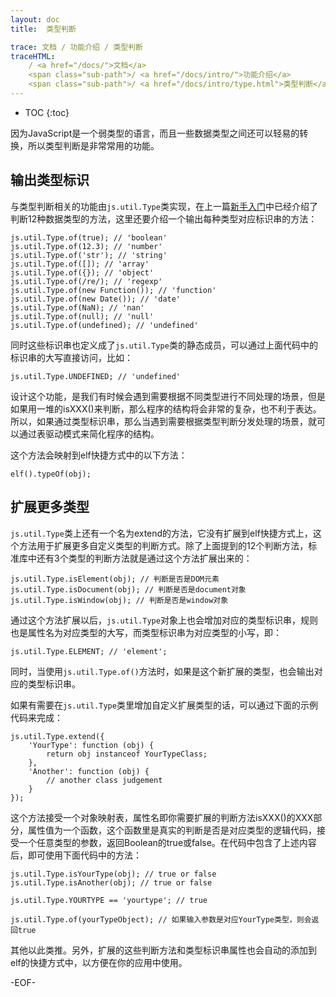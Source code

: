 ```yaml
---
layout: doc
title:  类型判断

trace: 文档 / 功能介绍 / 类型判断
traceHTML: 
    / <a href="/docs/">文档</a>
    <span class="sub-path">/ <a href="/docs/intro/">功能介绍</a>
    <span class="sub-path">/ <a href="/docs/intro/type.html">类型判断</a></span>
---
```


* TOC
{:toc}

因为JavaScript是一个弱类型的语言，而且一些数据类型之间还可以轻易的转换，所以类型判断是非常常用的功能。

## 输出类型标识

与类型判断相关的功能由`js.util.Type`类实现，在上一篇[新手入门][]中已经介绍了判断12种数据类型的方法，这里还要介绍一个输出每种类型对应标识串的方法：

	js.util.Type.of(true); // 'boolean'
	js.util.Type.of(12.3); // 'number'
	js.util.Type.of('str'); // 'string'
	js.util.Type.of([]); // 'array'
	js.util.Type.of({}); // 'object'
	js.util.Type.of(/re/); // 'regexp'
	js.util.Type.of(new Function()); // 'function'
	js.util.Type.of(new Date()); // 'date'
	js.util.Type.of(NaN); // 'nan'
	js.util.Type.of(null); // 'null'
	js.util.Type.of(undefined); // 'undefined'

同时这些标识串也定义成了`js.util.Type`类的静态成员，可以通过上面代码中的标识串的大写直接访问，比如：

	js.util.Type.UNDEFINED; // 'undefined'

设计这个功能，是我们有时候会遇到需要根据不同类型进行不同处理的场景，但是如果用一堆的isXXX()来判断，那么程序的结构将会非常的复杂，也不利于表达。所以，如果通过类型标识串，那么当遇到需要根据类型判断分发处理的场景，就可以通过表驱动模式来简化程序的结构。

这个方法会映射到elf快捷方式中的以下方法：

	elf().typeOf(obj);

## 扩展更多类型

`js.util.Type`类上还有一个名为extend的方法，它没有扩展到elf快捷方式上，这个方法用于扩展更多自定义类型的判断方式。除了上面提到的12个判断方法，标准库中还有3个类型的判断方法就是通过这个方法扩展出来的：

	js.util.Type.isElement(obj); // 判断是否是DOM元素
	js.util.Type.isDocument(obj); // 判断是否是document对象
	js.util.Type.isWindow(obj); // 判断是否是window对象

通过这个方法扩展以后，`js.util.Type`对象上也会增加对应的类型标识串，规则也是属性名为对应类型的大写，而类型标识串为对应类型的小写，即：

	js.util.Type.ELEMENT; // 'element';

同时，当使用`js.util.Type.of()`方法时，如果是这个新扩展的类型，也会输出对应的类型标识串。

如果有需要在`js.util.Type`类里增加自定义扩展类型的话，可以通过下面的示例代码来完成：

	js.util.Type.extend({
		'YourType': function (obj) {
			return obj instanceof YourTypeClass;
		},
		'Another': function (obj) {
			// another class judgement
		}
	});

这个方法接受一个对象映射表，属性名即你需要扩展的判断方法isXXX()的XXX部分，属性值为一个函数，这个函数里是真实的判断是否是对应类型的逻辑代码，接受一个任意类型的参数，返回Boolean的true或false。在代码中包含了上述内容后，即可使用下面代码中的方法：

	js.util.Type.isYourType(obj); // true or false
	js.util.Type.isAnother(obj); // true or false
	
	js.util.Type.YOURTYPE == 'yourtype'; // true
	
	js.util.Type.of(yourTypeObject); // 如果输入参数是对应YourType类型，则会返回true

其他以此类推。另外，扩展的这些判断方法和类型标识串属性也会自动的添加到elf的快捷方式中，以方便在你的应用中使用。

-EOF-

[新手入门]: /docs/getting-started.html